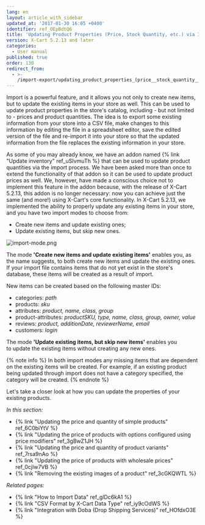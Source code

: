 ```yaml
---
lang: en
layout: article_with_sidebar
updated_at: '2017-01-30 16:05 +0400'
identifier: ref_OEpBdtQ6
title: 'Updating Product Properties (Price, Stock Quantity, etc.) via Import'
version: X-Cart 5.2.13 and later
categories:
  - User manual
published: true
order: 130
redirect_from:
  - >-
    /import-export/updating_product_properties_(price__stock_quantity__etc.)_via_import.html
---
```


Import is a powerful feature, and it allows you not only to create new items, but to update the existing items in your store as well. This can be used to update product properties in the store's catalog, including - but not limited to - prices and product quantities. The idea is to export some existing information from your store into a CSV file, make changes to this information by editing the file in a spreadsheet editor, save the edited version of the file and re-import it into your store so that the updated information from the file replaces the existing information in your store. 

As some of you may already know, we have an addon named {% link "Update inventory" ref_uSIvmuTh %} that can be used to update product quantities via the import process. We have been asked more than once to extend the functionality of that addon so it can be used to update product prices as well. We, however, have made a conscious choice not to implement this feature in the addon because, with the release of X-Cart 5.2.13, this addon is no longer necessary: now you can achieve just the same (and more!) using X-Cart's core functionality. In X-Cart 5.2.13, we implemented the ability to properly update any existing items in your store, and you have two import modes to choose from:

*   Create new items and update existing ones;
*   Update existing items, but skip new ones.

![import-mode.png]({{site.baseurl}}/attachments/ref_OEpBdtQ6/import-mode.png)

The mode **'Create new items and update existing items'** enables you, as the name suggests, to both create new items and update the existing ones. If your import file contains items that do not yet exist in the store's database, these items will be created as a result of import.

New items can be created based on the following master IDs:

*   categories: _path_
*   products: _sku_
*   attributes: _product, name, class, group_
*   product-attributes: _productSKU, type, name, class, group, owner, value_
*   reviews: _product, additionDate, reviewerName, email_
*   customers: _login_

The mode **'Update existing items, but skip new items'** enables you to update the existing items without creating any new ones. 

{% note info %}
In both import modes any missing items that are dependent on the existing items will be created. For example, if an existing product being updated through import does not have a category specified, the category will be created.
{% endnote %}

Let's take a closer look at how you can update the properties of your existing products. 

_In this section:_

*   {% link "Updating the price and quantity of simple products" ref_6C0biYtV %}
*   {% link "Updating the price of products with options configured using price modifiers" ref_3gBwZ1JH %}
*   {% link "Updating the price and quantity of product variants" ref_7rsa9nAo %}
*   {% link "Updating the price of products with wholesale prices" ref_0cjIw7VB %}
*   {% link "Removing the existing images of a product" ref_3cGKQWTL %}



_Related pages:_

*   {% link "How to Import Data" ref_glDc6kA1 %}
*   {% link "CSV Format by X-Cart Data Type" ref_iy9cOdWS %}
*   {% link "Integration with Doba (Drop Shipping Services)" ref_HOfdxO3E %}
